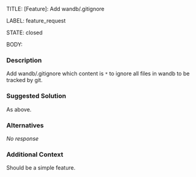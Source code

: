 TITLE:
[Feature]: Add wandb/.gitignore

LABEL:
feature_request

STATE:
closed

BODY:
### Description

Add wandb/.gitignore which content is `*` to ignore all files in wandb to be tracked by git.

### Suggested Solution

As above.

### Alternatives

_No response_

### Additional Context

Should be a simple feature.

